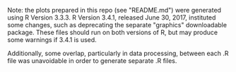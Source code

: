 Note: the plots prepared in this repo (see "README.md") were generated using R Version 3.3.3.  R Version 3.4.1,
released June 30, 2017, instituted some changes, such as deprecating the separate "graphics" downloadable
package.  These files should run on both versions of R, but may produce some warnings if 3.4.1 is used.

Additionally, some overlap, particularly in data processing,
between each .R file was unavoidable in order to generate separate .R files.
